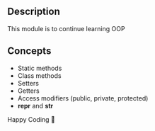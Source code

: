 ## Description
This module is to continue learning OOP

## Concepts
- Static methods
- Class methods
- Setters
- Getters
- Access modifiers (public, private, protected)
- __repr__ and __str__


Happy Coding 🥂
